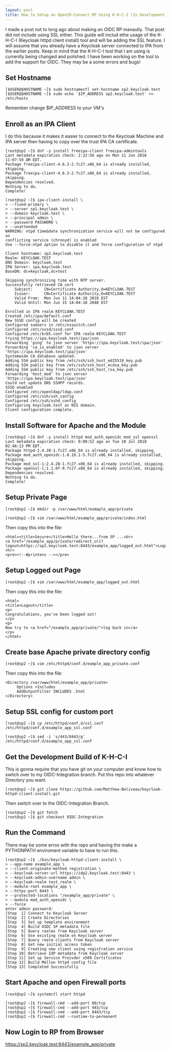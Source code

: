 ```yaml
---
layout: post
title: How to Setup an OpenID-Connect RP Using K-H-C-I (In Development)
---
```


I made a post not to long ago about making an OIDC RP manaully. That post did not include using SSL either. This guide will includ ethe usage of the K-H-C-I (Keycloak httpd client install) tool and will be adding the SSL feature. I will assume that you already have a Keycloak server connected to IPA from the earlier posts. Keep in mind that the K-H-C-I tool that I am using is currently being changed and polished. I have been working on the tool to add the support for OIDC. They may be a some errors and bugs!

## Set Hostname

```shell
[$USER@$HOSTNAME ~]$ sudo hostnamectl set-hostname sp2.keycloak.test
[$USER@$HOSTNAME ~]$ sudo echo `$IP_ADDRESS sp2.keycloak.test' >> /etc/hosts
```

Remember change $IP_ADDRESS to your VM's

## Enroll as an IPA Client

I do this because it makes it easier to connect to the Keycloak Machine and IPA server then having to copy over the trust IPA CA certificate.

```shell
[root@sp2 ~]$ dnf -y install freeipa-client freeipa-admintools
Last metadata expiration check: 2:22:56 ago on Mon 11 Jun 2018 11:07:59 AM EDT.
Package freeipa-client-4.6.3-2.fc27.x86_64 is already installed, skipping.
Package freeipa-client-4.6.3-2.fc27.x86_64 is already installed, skipping.
Dependencies resolved.
Nothing to do.
Complete!
```

```shell
[root@sp2 ~]$ ipa-client-install \
> --fixed-primary \
> --server sp1.keycloak.test \
> --domain keycloak.test \
> --principal admin \
> --password PASSWORD \
> --unattended
WARNING: ntpd time&date synchronization service will not be configured as
conflicting service (chronyd) is enabled
Use --force-ntpd option to disable it and force configuration of ntpd

Client hostname: sp2.keycloak.test
Realm: KEYCLOAK.TEST
DNS Domain: keycloak.test
IPA Server: ipa.keycloak.test
BaseDN: dc=keycloak,dc=test

Skipping synchronizing time with NTP server.
Successfully retrieved CA cert
    Subject:     CN=Certificate Authority,O=KEYCLOAK.TEST
    Issuer:      CN=Certificate Authority,O=KEYCLOAK.TEST
    Valid From:  Mon Jun 11 14:04:18 2018 EST
    Valid Until: Mon Jun 15 14:04:18 2040 EST

Enrolled in IPA realm KEYCLOAK.TEST
Created /etc/ipa/default.conf
New SSSD config will be created
Configured sudoers in /etc/nsswitch.conf
Configured /etc/sssd/sssd.conf
Configured /etc/krb5.conf for IPA realm KEYCLOAK.TEST
trying https://ipa.keycloak.test/ipa/json
Forwarding 'ping' to json server 'https://ipa.keycloak.test/ipa/json'
Forwarding 'ca_is_enabled' to json server 'https://ipa.keycloak.test/ipa/json'
Systemwide CA database updated.
Adding SSH public key from /etc/ssh/ssh_host_ed25519_key.pub
Adding SSH public key from /etc/ssh/ssh_host_ecdsa_key.pub
Adding SSH public key from /etc/ssh/ssh_host_rsa_key.pub
Forwarding 'host_mod' to json server 'https://ipa.keycloak.test/ipa/json'
Could not update DNS SSHFP records.
SSSD enabled
Configured /etc/openldap/ldap.conf
Configured /etc/ssh/ssh_config
Configured /etc/ssh/sshd_config
Configuring keycloak.test as NIS domain.
Client configuration complete.
```

## Install Software for Apache and the Module

```shell
[root@sp2 ~]$ dnf -y install httpd mod_auth_openidc mod_ssl openssl
Last metadata expiration check: 0:00:52 ago on Tue 10 Jul 2018 02:46:13 PM EDT.
Package httpd-2.4.28-1.fc27.x86_64 is already installed, skipping.
Package mod_auth_openidc-1.8.10.1-5.fc27.x86_64 is already installed, skipping.
Package mod_ssl-1:2.4.28-1.fc27.x86_64 is already installed, skipping.
Package openssl-1:1.1.0f-9.fc27.x86_64 is already installed, skipping.
Dependencies resolved.
Nothing to do.
Complete!
```

## Setup Private Page
```shell
[root@sp2 ~]$ mkdir -p /var/www/html/exmaple_app/private

[root@sp2 ~]$ vim /var/www/html/example_app/private/index.html
```

Then copy this into the file:

```
<html><title>Secure</title>Hello there...from SP ...<br>
<a href="/example_app/private/redirect_uri?logout=https://sp2.keycloak.test:8443/example_app/logged_out.html">Logout</a>
<hr>
<pre><!--#printenv --></pre>
```

## Setup Logged out Page

```shell
[root@sp2 ~]$ vim /var/www/html/example_app/logged_out.html
```

Then copy this into the file:

```
<html>
<title>Logout</title>
<p>
Congratulations, you've been logged out!
</p>
<p>
Now try to <a href="/example_app/private/">log back in</a>
</p>
</html>
```

## Create base Apache private directory config

```shell
[root@sp2 ~]$ vim /etc/httpd/conf.d/eample_app_private.conf
```

Then copy this into the file:

```
<Directory /var/www/html/example_app/private>
     Options +Includes
     AddOutputFilter INCLUDES .html
</Directory>
```

## Setup SSL config for custom port

```shell
[root@sp2 ~]$ cp /etc/httpd/conf.d/ssl.conf /etc/httpd/conf.d/example_app_ssl.conf

[root@sp2 ~]$ sed -i 's/443/8443/g' /etc/httpd/conf.d/example_app_ssl.conf
```

## Get the Development Build of K-H-C-I

This is gonna require that you have git on your computer and know how to switch over to my OIDC-Integration branch. Put this repo into whatever Directory you want.

```shell
[root@sp2 ~]$ git clone https://github.com/Matthew-Beliveau/keycloak-httpd-client-install.git
```

Then switch over to the OIDC-Integration Branch. 

```shell
[root@sp2 ~]$ git fetch
[root@sp2 ~]$ git checkout OIDC-Integration
```

## Run the Command 

There may be some erros with the repo and having the make a PYTHONPATH enviroment variable to have to run this. 

```shell
[root@sp2 ~]$ ./bin/keycloak-httpd-client-install \
> --app-name example_app \
> --client-originate-method registration \
> --keycloak-server-url https://idp2.keycloak.test:8443 \
> --keycloak-admin-username admin \
> --keycloak-realm test_realm \
> --module-root example_app \
> --https-port 8443 \
> --protected-locations "/example_app/private" \
> --module mod_auth_openidc \ 
> --force
enter admin password: 
[Step  1] Connect to Keycloak Server
[Step  2] Create Directories
[Step  3] Set up template environment
[Step  4] Build OIDC SP metadata file
[Step  5] Query realms from Keycloak server
[Step  6] Use existing realm on Keycloak server
[Step  7] Query realm clients from Keycloak server
[Step  8] Get new initial access token
[Step  9] Creating new client using registration service
[Step 10] Retrieve IdP metadata from Keycloak server
[Step 11] Set up Service Proivder x509 Certificates
[Step 12] Build Mellon httpd config file
[Step 13] Completed Successfully
```
## Start Apache and open Firewall ports

```shell
[root@sp2 ~]$ systemctl start httpd

[root@sp2 ~]$ firewall-cmd --add-port 80/tcp
[root@sp2 ~]$ firewall-cmd --add-port 443/tcp
[root@sp2 ~]$ firewall-cmd --add-port 8443/tcp
[root@sp2 ~]$ firewall-cmd --runtime-to-permanent
```

## Now Login to RP from Browser

https://sp2.keycloak.test:8443/example_app/private

